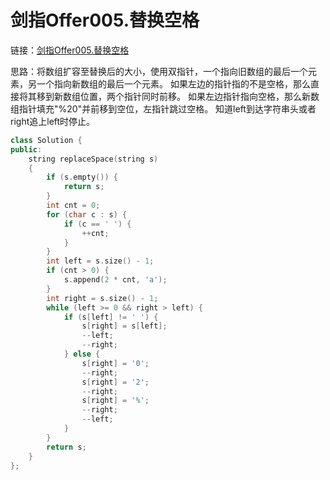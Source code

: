 # 剑指Offer005.替换空格

链接：[剑指Offer005.替换空格](https://leetcode.cn/problems/reverse-string/)

思路：将数组扩容至替换后的大小，使用双指针，一个指向旧数组的最后一个元素，另一个指向新数组的最后一个元素。
如果左边的指针指的不是空格，那么直接将其移到新数组位置，两个指针同时前移。
如果左边指针指向空格，那么新数组指针填充"%20"并前移到空位，左指针跳过空格。
知道left到达字符串头或者right追上left时停止。

```c++
class Solution {
public:
    string replaceSpace(string s)
    {
        if (s.empty()) {
            return s;
        }
        int cnt = 0;
        for (char c : s) {
            if (c == ' ') {
                ++cnt;
            }
        }
        int left = s.size() - 1;
        if (cnt > 0) {
            s.append(2 * cnt, 'a');
        }
        int right = s.size() - 1;
        while (left >= 0 && right > left) {
            if (s[left] != ' ') {
                s[right] = s[left];
                --left;
                --right;
            } else {
                s[right] = '0';
                --right;
                s[right] = '2';
                --right;
                s[right] = '%';
                --right;
                --left;
            }
        }
        return s;
    }
};

```
